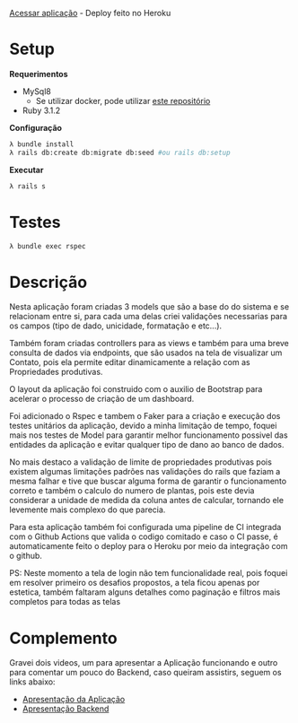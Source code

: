 [Acessar aplicação](https://business-contact.herokuapp.com/) - Deploy feito no Heroku

# Setup 

  **Requerimentos**
  - MySql8
    - Se utilizar docker, pode utilizar [este repositório](https://github.com/otaviocorrea/infra)
  - Ruby 3.1.2

  **Configuração**
  ```bash
  λ bundle install
  λ rails db:create db:migrate db:seed #ou rails db:setup
  ```

  **Executar**
  ```bash
  λ rails s
  ```

# Testes
 ```bash
 λ bundle exec rspec
 ```

# Descrição

  Nesta aplicação foram criadas 3 models que são a base do do sistema e se relacionam entre si, para cada uma delas criei validações necessarias para os campos (tipo de dado, unicidade, formatação e etc...).

  Também foram criadas controllers para as views e também para uma breve consulta de dados via endpoints, que são usados na tela de visualizar um Contato, pois ela permite editar dinamicamente a relação com as Propriedades produtivas.

  O layout da aplicação foi construido com o auxilio de Bootstrap para acelerar o processo de criação de um dashboard.

  Foi adicionado o Rspec e tambem o Faker para a criação e execução dos testes unitários da aplicação, devido a minha limitação de tempo, foquei mais nos testes de Model para garantir melhor funcionamento possivel das entidades da aplicação e evitar qualquer tipo de dano ao banco de dados.

  No mais destaco a validação de limite de propriedades produtivas pois existem algumas limitações padrões nas validações do rails que faziam a mesma falhar e tive que buscar alguma forma de garantir o funcionamento correto e também o calculo do numero de plantas, pois este devia considerar a unidade de medida da coluna antes de calcular, tornando ele levemente mais complexo do que parecia.

  Para esta aplicação também foi configurada uma pipeline de CI integrada com o Github Actions que valida o codigo comitado e caso o CI passe, é automaticamente feito o deploy para o Heroku por meio da integração com o github.

  PS: Neste momento a tela de login não tem funcionalidade real, pois foquei em resolver primeiro os desafios propostos, a tela ficou apenas por estetica, também faltaram alguns detalhes como paginação e filtros mais completos para todas as telas

# Complemento

  Gravei dois videos, um para apresentar a Aplicação funcionando e outro para comentar um pouco do Backend, caso queiram assistirs, seguem os links abaixo:

  - [Apresentação da Aplicação](https://youtu.be/VQ28yRvQZAk)
  - [Apresentação Backend](https://youtu.be/BWzWtdL_bR4)
